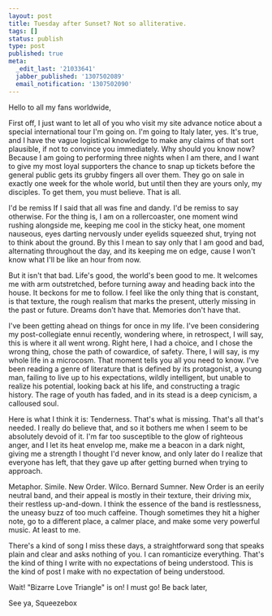 ```yaml
---
layout: post
title: Tuesday after Sunset? Not so alliterative.
tags: []
status: publish
type: post
published: true
meta:
  _edit_last: '21033641'
  jabber_published: '1307502089'
  email_notification: '1307502090'
---
```

Hello to all my fans worldwide,

First off, I just want to let all of you who visit my site advance notice about a special international tour I'm going on. I'm going to Italy later, yes. It's true, and I have the vague logistical knowledge to make any claims of that sort plausible, if not to convince you immediately. Why should you know now? Because I am going to performing three nights when I am there, and I want to give my most loyal supporters the chance to snap up tickets before the general public gets its grubby fingers all over them. They go on sale in exactly one week for the whole world, but until then they are yours only, my disciples. To get them, you must believe. That is all.

I'd be remiss If I said that all was fine and dandy. I'd be remiss to say otherwise. For the thing is, I am on a rollercoaster, one moment wind rushing alongside me, keeping me cool in the sticky heat, one moment nauseous, eyes darting nervously under eyelids squeezed shut, trying not to think about the ground. By this I mean to say only that I am good and bad, alternating throughout the day, and its keeping me on edge, cause I won't know what I'll be like an hour from now.

But it isn't that bad. Life's good, the world's been good to me. It welcomes me with arm outstretched, before turning away and heading back into the house. It beckons for me to follow. I feel like the only thing that is constant, is that texture, the rough realism that marks the present, utterly missing in the past or future. Dreams don't have that. Memories don't have that.

I've been getting ahead on things for once in my life. I've been considering my post-collegiate ennui recently, wondering where, in retrospect, I will say, this is where it all went wrong. Right here, I had a choice, and I chose the wrong thing, chose the path of cowardice, of safety. There, I will say, is my whole life in a microcosm. That moment tells you all you need to know. I've been reading a genre of literature that is defined by its protagonist, a young man, failing to live up to his expectations, wildly intelligent, but unable to realize his potential, looking back at his life, and constructing a tragic history. The rage of youth has faded, and in its stead is a deep cynicism, a calloused soul. 

Here is what I think it is: Tenderness. That's what is missing. That's all that's needed. I really do believe that, and so it bothers me when I seem to be absolutely devoid of it. I'm far too susceptible to the glow of righteous anger, and I let its heat envelop me, make me a beacon in a dark night, giving me a strength I thought I'd never know, and only later do I realize that everyone has left, that they gave up after getting burned when trying to approach. 

Metaphor. Simile. New Order. Wilco. Bernard Sumner. New Order is an eerily neutral band, and their appeal is mostly in their texture, their driving mix, their restless up-and-down. I think the essence of the band is restlessness, the uneasy buzz of too much caffeine. Though sometimes they hit a higher note, go to a different place, a calmer place, and make some very powerful music. At least to me.

There's a kind of song I miss these days, a straightforward song that speaks plain and clear and asks nothing of you. I can romanticize everything. That's the kind of thing I write with no expectations of being understood. This is the kind of post I make with no expectation of being understood. 

Wait! "Bizarre Love Triangle" is on! I must go! Be back later,

See ya, 
Squeezebox
